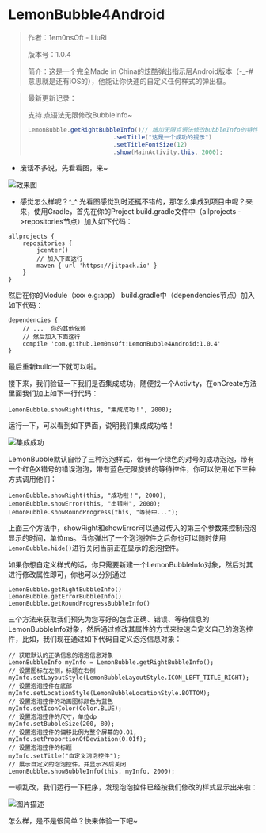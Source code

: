 # LemonBubble4Android
> 作者：1em0nsOft - LiuRi
>
> 版本号：1.0.4
>
> 简介：这是一个完全Made in China的炫酷弹出指示层Android版本（-_-#意思就是还有iOS的），他能让你快速的自定义任何样式的弹出框。

> 最新更新记录：
>
> 支持.点语法无限修改BubbleInfo~
>
> ```java
> LemonBubble.getRightBubbleInfo()// 增加无限点语法修改bubbleInfo的特性
>                         .setTitle("这是一个成功的提示")
>                         .setTitleFontSize(12)
>                         .show(MainActivity.this, 2000);
> ```

- 废话不多说，先看看图，来~

![效果图](https://raw.githubusercontent.com/1em0nsOft/LemonBubble4Android/master/Resource/LemonBubble.gif)

- 感觉怎么样呢？^_^ 光看图感觉到时还挺不错的，那怎么集成到项目中呢？来来，使用Gradle，首先在你的Project build.gradle文件中（allprojects ->repositories节点）加入如下代码：

```
allprojects {
    repositories {
        jcenter()
        // 加入下面这行
        maven { url 'https://jitpack.io' }
    }
}
```

然后在你的Module（xxx e.g:app） build.gradle中（dependencies节点）加入如下代码：

```
dependencies {
    // ...  你的其他依赖
    // 然后加入下面这行
    compile 'com.github.1em0nsOft:LemonBubble4Android:1.0.4'
}
```

最后重新build一下就可以啦。

接下来，我们验证一下我们是否集成成功，随便找一个Activity，在onCreate方法里面我们加上如下一行代码：

```
LemonBubble.showRight(this, "集成成功！", 2000);
```

运行一下，可以看到如下界面，说明我们集成成功咯！

![集成成功](https://raw.githubusercontent.com/1em0nsOft/LemonBubble4Android/master/Resource/example-run01.jpg)

LemonBubble默认自带了三种泡泡样式，带有一个绿色的对号的成功泡泡，带有一个红色X错号的错误泡泡，带有蓝色无限旋转的等待控件，你可以使用如下三种方式调用他们：

```
LemonBubble.showRight(this, "成功啦！", 2000);
LemonBubble.showError(this, "出错啦", 2000);
LemonBubble.showRoundProgress(this, "等待中...");
```

上面三个方法中，showRight和showError可以通过传入的第三个参数来控制泡泡显示的时间，单位ms。当你弹出了一个泡泡控件之后你也可以随时使用`LemonBubble.hide()`进行关闭当前正在显示的泡泡控件。

如果你想自定义样式的话，你只需要新建一个LemonBubbleInfo对象，然后对其进行修改属性即可，你也可以分别通过

```
LemonBubble.getRightBubbleInfo()
LemonBubble.getErrorBubbleInfo()
LemonBubble.getRoundProgressBubbleInfo()
```

三个方法来获取我们预先为您写好的包含正确、错误、等待信息的LemonBubbleInfo对象，然后通过修改其属性的方式来快速自定义自己的泡泡控件，比如，我们现在通过如下代码自定义泡泡信息对象：

```
// 获取默认的正确信息的泡泡信息对象
LemonBubbleInfo myInfo = LemonBubble.getRightBubbleInfo();
// 设置图标在左侧，标题在右侧
myInfo.setLayoutStyle(LemonBubbleLayoutStyle.ICON_LEFT_TITLE_RIGHT);
// 设置泡泡控件在底部
myInfo.setLocationStyle(LemonBubbleLocationStyle.BOTTOM);
// 设置泡泡控件的动画图标颜色为蓝色
myInfo.setIconColor(Color.BLUE);
// 设置泡泡控件的尺寸，单位dp
myInfo.setBubbleSize(200, 80);
// 设置泡泡控件的偏移比例为整个屏幕的0.01,
myInfo.setProportionOfDeviation(0.01f);
// 设置泡泡控件的标题
myInfo.setTitle("自定义泡泡控件");
// 展示自定义的泡泡控件，并显示2s后关闭
LemonBubble.showBubbleInfo(this, myInfo, 2000);
```

一顿乱改，我们运行一下程序，发现泡泡控件已经按我们修改的样式显示出来啦：

![图片描述](https://raw.githubusercontent.com/1em0nsOft/LemonBubble4Android/master/Resource/example-run02.jpg)

怎么样，是不是很简单？快来体验一下吧~